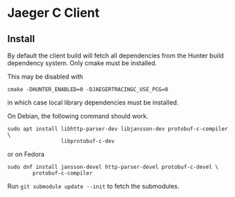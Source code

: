 # Jaeger C Client

## Install

By default the client build will fetch all dependencies from the Hunter
build dependency system. Only cmake must be installed.

This may be disabled with

    cmake -DHUNTER_ENABLED=0 -DJAEGERTRACINGC_USE_PCG=0

in which case local library dependencies must be installed.

On Debian, the following command should work.

```
sudo apt install libhttp-parser-dev libjansson-dev protobuf-c-compiler \
                 libprotobuf-c-dev
```

or on Fedora

```
sudo dnf install jansson-devel http-parser-devel protobuf-c-devel \
		protobuf-c-compiler
```

Run `git submodule update --init` to fetch the submodules.

